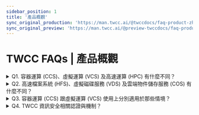 ```yaml
---
sidebar_position: 1
title: '產品概觀'
sync_original_production: 'https://man.twcc.ai/@twccdocs/faq-product-zh' 
sync_original_preview: 'https://man.twcc.ai/@preview-twccdocs/faq-product-zh'
---
```


# TWCC FAQs | 產品概觀

<details>

<summary> Q1. 容器運算 (CCS)、虛擬運算 (VCS) 及高速運算 (HPC) 有什麼不同？</summary>

三種服務的功能與特色、資源規格、儲存空間比較如下：

| <p align="left" style={{width:60+'pt'}}>服務</p> |  <p align="left" style={{width:100+'pt'}}>容器運算服務 (CCS)</p>| <p align="left" style={{width:120+'pt'}}>虛擬運算服務 (VCS)</p>| <p align="left" style={{width:90+'pt'}}>高速運算 (HPC)</p>|
| -------- | -------- | -------- | -------- |
| 功能與特色 | ● 適用 AI<br/>模型訓練與推斷<br/>● 可隨時調整參數，利於開發<br/>● 資源選項固定 | ● 功能與一般虛擬機雷同，適合架設服務伺服器<br/>● 可調整網路及安全相關設定<br/>● 資源選項固定 | ● 跨節點運算<br/>● 命令列介面<br/>● 彈性選用 GPU 數量          |
| 資源規格   | ● 最多可調用 8 顆 GPU<br/>● 資源比 GPU:CPU:RAM(GB) 為 1:4:90              | ● 提供 vCPU，最多可調用 48 核                                                                   | ● 可彈性依<br/>需求調整 GPU 數量       |
| 儲存空間   | ● 高速檔案系統 (HFS)<sup> [1][2] </sup>        | ● 虛擬運算個體系統碟 (100 GB)<br/>● 虛擬磁碟服務 (VDS) 附加資料碟，可自行選擇容量                                                                   | ● 高速檔案系統 <br/>(HFS)<sup> [1][2] </sup>           |


- <sup>[1]</sup> 註冊帳號及獲得 200 GB (/home 與 /work 各 100 GB)，可依需求增購空間。
- <sup>[2]</sup> 自2021年9月1日起，國科會(原科技部)計畫下每個帳號之暫存工作目錄區域(/work) 1500 GB 內免費使用。系統僅提供預設配額 100 GB，若需調高配額請至<ins><a href = "https://man.twcc.ai/@twsdocs/howto-service-access-service-zh"> 會員中心 </a></ins> 調整。


</details>

<details>

<summary> Q2. 高速檔案系統 (HFS)、虛擬磁碟服務 (VDS) 及雲端物件儲存服務 (COS) 有什麼不同？</summary>

三種服務的搭配運算服務與價位、存取速度、特色比較如下：

| <p align="left" style={{width:60+'pt'}}>服務</p> | <p align="left" style={{width:100+'pt'}}>高速檔案系統 (HFS)</p> | <p align="left" style={{width:120+'pt'}}>虛擬磁碟服務 (VDS)</p>     | <p align="left" style={{width:90+'pt'}}>雲端物件儲存服務 (COS)</p> |
| -------- | -------- | -------- | -------- |
| 搭配運算服務 | ● 容器運算服務 (CCS)<br/>● 高速運算服務 (HPC)<br/> | ● 虛擬運算服務 (VCS)<br/> | ● 藉由 TWCC CLI 與容器運算服務及虛擬運算服務傳輸資料        |
| 價位 | 高 | 中 | 低 |
| 資料傳輸 | ● 透過 SFTP 上傳及下載檔案<br/> ● 透過 TWCC CLI 與雲端物件儲存服務 (COS) 進行傳輸 | ● 透過 TWCC CLI 與雲端物件儲存服務 (COS) 進行傳輸 <br/> ● 使用 SSH 連線虛擬運算個體，掛載且初始化虛擬磁碟，並透過 SFTP 上傳與下載檔案| ● 透過第三方軟體上傳及下載檔案 |

</details>

<details>

<summary> Q3. 容器運算 (CCS) 跟虛擬運算 (VCS) 使用上分別適用於那些情境？</summary>

容器運算 (CCS) 適用於大規模且資料密集的高負載工作，例：建立 AI 模型訓練。
虛擬運算 (VCS) 適用於工作負載小的應用程式，例：網站架設，AI 推論服務。

</details>

<details>

<summary> Q4. TWCC 資訊安全相關認證與機制？</summary>
關於 TWCC 的資安認證與機制請參考<ins><a href = "(https://man.twcc.ai/@twccdocs/doc-vcs-main-zh/https%3A%2F%2Fman.twcc.ai%2F%40twccdocs%2Fsecurity-overview-zh">此文件</a></ins>之說明。
</details>